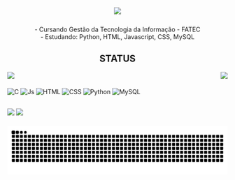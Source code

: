<h1 align="center">
<img src="https://readme-typing-svg.herokuapp.com/?font=Righteous&size=35&center=true&vCenter=true&width=500&height=70&duration=4000&lines=Hi+there!;+me+chamo+Guilherme+Pavani!;" />
</h1>

<div  align="center" >
  - Cursando Gestão da Tecnologia da Informação - FATEC
  <br>
  - Estudando: Python, HTML, Javascript, CSS, MySQL
</div>

<h2 align="center">STATUS</h2>

<div>
  <img height="170em" src="https://github-readme-stats.vercel.app/api?username=GuilhermePavani&theme=tokyonight&show_icons=true&hide_border=true&count_private=true" />
  <img height="125em" src="https://github-readme-stats.vercel.app/api/top-langs/?username=GuilhermePavani&theme=tokyonight&show_icons=true&hide_border=true&layout=compact" align="right" />
</div>

<div style="display: inline_block"><br>
  <img align="center" alt="C" height="50" width="60" src="https://cdn.jsdelivr.net/gh/devicons/devicon@latest/icons/c/c-original.svg" />
  <img align="center" alt="Js" height="50" width="60" src="https://cdn.jsdelivr.net/gh/devicons/devicon@latest/icons/javascript/javascript-original.svg" />
  <img align="center" alt="HTML" height="50" width="60" src="https://cdn.jsdelivr.net/gh/devicons/devicon@latest/icons/html5/html5-original.svg" />      
  <img align="center" alt="CSS" height="50" width="60" src="https://cdn.jsdelivr.net/gh/devicons/devicon@latest/icons/css3/css3-original.svg" />
  <img align="center" alt="Python" height="50" width="60" src="https://cdn.jsdelivr.net/gh/devicons/devicon@latest/icons/python/python-original.svg" />    
  <img align="center" alt="MySQL" height="50" width="60" src="https://cdn.jsdelivr.net/gh/devicons/devicon@latest/icons/mysql/mysql-original-wordmark.svg" />           
</div>

##
 
<div>  
  <a href = "mailto:guipavani429@gmail.com"><img src="https://img.shields.io/badge/Gmail-D14836?style=for-the-badge&logo=gmail&logoColor=white" target="_blank"></a>
  <a href = "https://www.linkedin.com/in/guilherme-pavan1" target="_brank"><img src="https://img.shields.io/badge/LinkedIn-0077B5?style=for-the-badge&logo=linkedin&logoColor=white" target="_blank"></a>  
</div>

<picture align="center">
  <source media="(prefers-color-scheme: dark)" srcset="https://raw.githubusercontent.com/GuilhermePavani/GuilhermePavani/output/github-contribution-grid-snake-dark.svg">
  <source media="(prefers-color-scheme: light)" srcset="https://raw.githubusercontent.com/GuilhermePavani/GuilhermePavani/output/github-contribution-grid-snake-dark.svg">
  <img align="center" alt="github contribution grid snake animation" src="https://raw.githubusercontent.com/GuilhermePavani/GuilhermePavani/output/github-contribution-grid-snake.svg">
</picture>
